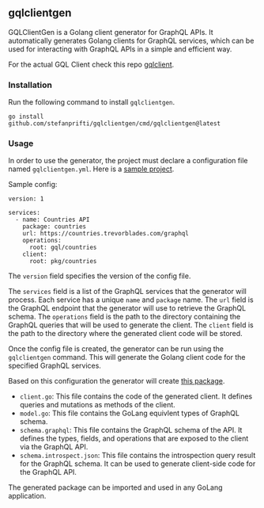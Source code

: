 ## gqlclientgen

GQLClientGen is a Golang client generator for GraphQL APIs. It automatically generates Golang clients for GraphQL services, which can be used for interacting with GraphQL APIs in a simple and efficient way.

For the actual GQL Client check this repo [gqlclient](https://github.com/stefanprifti/gqlclient).

### Installation
Run the following command to install `gqlclientgen`.

```go install github.com/stefanprifti/gqlclientgen/cmd/gqlclientgen@latest```

### Usage
In order to use the generator, the project must declare a configuration file named `gqlclientgen.yml`. Here is a [sample project](https://github.com/stefanprifti/gqlclientgen/tree/main/cmd/gqlclientgen/testdata).

Sample config:

```
version: 1

services:
  - name: Countries API
    package: countries
    url: https://countries.trevorblades.com/graphql
    operations:
      root: gql/countries
    client:
      root: pkg/countries   
```    

The `version` field specifies the version of the config file.

The `services` field is a list of the GraphQL services that the generator will process. Each service has a unique `name` and `package` name. The `url` field is the GraphQL endpoint that the generator will use to retrieve the GraphQL schema. The `operations` field is the path to the directory containing the GraphQL queries that will be used to generate the client. The `client` field is the path to the directory where the generated client code will be stored. 

Once the config file is created, the generator can be run using the `gqlclientgen` command. This will generate the Golang client code for the specified GraphQL services.

Based on this configuration the generator will create [this package](https://github.com/stefanprifti/gqlclientgen/tree/main/cmd/gqlclientgen/testdata/pkg/countries).
- `client.go`: This file contains the code of the generated client. It defines queries and mutations as methods of the client.
- `model.go`: This file contains the GoLang equivlent types of GraphQL schema.
- `schema.graphql`: This file contains the GraphQL schema of the API. It defines the types, fields, and operations that are exposed to the client via the GraphQL API.
- `schema.introspect.json`: This file contains the introspection query result for the GraphQL schema. It can be used to generate client-side code for the GraphQL API.

The generated package can be imported and used in any GoLang application.
